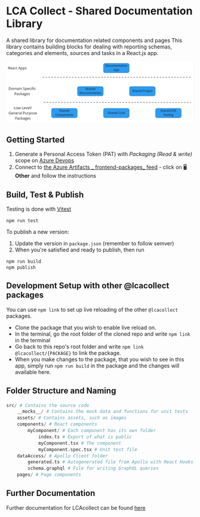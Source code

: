 # LCA Collect - Shared Documentation Library

A shared library for documentation related components and pages
This library contains building blocks for dealing with reporting schemas, categories and elements, sources and tasks in
a React.js app.

![LCA Collect Dependencies](./dependencies.png)

## Getting Started

1. Generate a Personal Access Token (PAT) with _Packaging (Read & write)_ scope
   on [Azure Devops](https://dev.azure.com/arkitema/_usersSettings/tokens)
2. Connect to [the Azure Artifacts _
   frontend-packages_ feed](https://dev.azure.com/arkitema/lca-platform/_artifacts/feed/frontend-packages/connect/npm) -
   click on 🖥**Other** and follow the instructions

## Build, Test & Publish

Testing is done with [Vitest](https://vitest.dev/)

```shell
npm run test
```

To publish a new version:

1. Update the version in `package.json` (remember to follow semver)
2. When you're satisfied and ready to publish, then run

```shell
npm run build
npm publish
```

## Development Setup with other @lcacollect packages

You can use `npm link` to set up live reloading of the other `@lcacollect` packages.

- Clone the package that you wish to enable live reload on.
- In the terminal, go the root folder of the cloned repo and write `npm link` in the terminal
- Go back to this repo's root folder and write `npm link @lcacollect/{PACKAGE}` to link the package.
- When you make changes to the package, that you wish to see in this app, simply run `npm run build` in the package and
  the changes will available here.

## Folder Structure and Naming
```python
src/ # Contains the source code
    __mocks__/ # Contains the mock data and functions for unit tests
    assets/ # Contains assets, such as images
    components/ # React components
        myComponent/ # Each component has its own folder
            index.ts # Export of what is public
            myComponent.tsx # The component
            myComponent.spec.tsx # Unit test file
    dataAccess/ # Apollo Client folder
        generated.ts # Autogenerated file from Apollo with React Hooks for data fetching
        schema.graphql # File for writing GraphQL queries
    pages/ # Page components
```

## Further Documentation

Further documentation for LCAcollect can be found [here](https://github.com/lcacollect/.github/blob/main/wiki/README.md)
